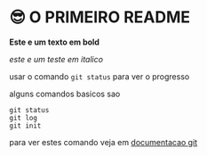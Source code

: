 # 😎 O PRIMEIRO README 
**Este e um texto em bold**

_este e um teste em italico_ 

usar o comando `git status` para ver o progresso

alguns comandos basicos sao
```
git status
git log
git init
```
para ver estes comando veja em [documentacao git](https://git-scm.com/docs/gittutorial/en)
